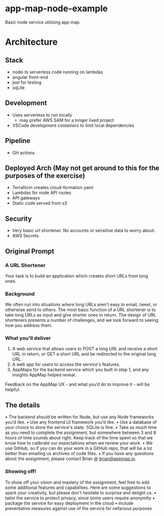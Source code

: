 # app-map-node-example
Basic node service utilizing app map.

# Architecture
## Stack
- node-ts serverless code running on lambdas
- angular front-end
- jest for testing
- sqLite

## Development
- Uses serverless to run locally
  - may prefer AWS SAM for a longer lived project
- VSCode development containers to limit local dependencies

## Pipeline
- GH actions

## Deployed Arch (May not get around to this for the purposes of the exercise)
- Terraform creates cloud-formation yaml
- Lambdas for node API routes
- API gateways
- Static code served from s3

## Security
- Very basic url shortener. No accounts or sensitive data to worry about.
- AWS Secrets


## Original Prompt

### A URL Shortener
Your task is to build an application which creates short URLs from long ones.
### Background
We often run into situations where long URLs aren't easy to email, tweet, or otherwise send to others. The most basic
function of a URL shortener is to take long URLs as input and give shorter ones in return.
The design of URL shorteners presents a number of challenges, and we look forward to seeing how you address
them.
### What you'll deliver
  1. A web service that allows users to POST a long URL and receive a short URL in return, or GET a short URL
and be redirected to the original long URL.
  2. A web app for users to access the service's features.
  3. AppMaps for the backend service which you built in step 1, and any insights AppMap helped reveal.

Feedback on the AppMap UX - and what you’d do to improve it - will be helpful.

## The details
  • The backend should be written for Node, but use any Node frameworks you’d like.
  • Use any frontend UI framework you’d like.
  • Use a database of your choice to store the service's state. SQLite is fine.
  • Take as much time as you need to complete the assignment, but somewhere between 3 and 8 hours of time
sounds about right. Keep track of the time spent so that we know how to calibrate our expectations when we
review your work.
  • We use GitHub, so if you can do your work in a GitHub repo, that will be a lot better than emailing us
archives of code files.
  • If you have any questions about the assignment, please contact Brian @ brian@appmap.io.
### Showing off!
To show off your vision and mastery of the assignment, feel free to add some additional features and capabilities.
Here are some suggestions to spark your creativity, but please don't hesitate to surprise and delight us.
  • tailor the service to protect privacy, since some users require anonymity
  • package the service for easy deployment in the cloud
  • include preventative measures against use of the service for nefarious purposes
